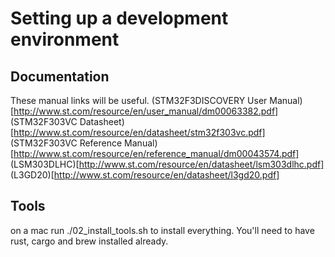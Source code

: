 # Setting up a development environment


## Documentation

These manual links will be useful.
(STM32F3DISCOVERY User Manual)[http://www.st.com/resource/en/user_manual/dm00063382.pdf]
(STM32F303VC Datasheet)[http://www.st.com/resource/en/datasheet/stm32f303vc.pdf]
(STM32F303VC Reference Manual)[http://www.st.com/resource/en/reference_manual/dm00043574.pdf]
(LSM303DLHC)[http://www.st.com/resource/en/datasheet/lsm303dlhc.pdf]
(L3GD20)[http://www.st.com/resource/en/datasheet/l3gd20.pdf]


## Tools

on a mac run ./02_install_tools.sh
to install everything.  You'll need to have rust, cargo and brew installed already.



